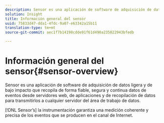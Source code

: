 ```yaml
---
description: Sensor es una aplicación de software de adquisición de datos ligera y de bajo impacto que recopila de forma fiable, segura y continua datos de eventos desde servidores web, de aplicaciones y de recopilación de datos para transmitirlos a cualquier servidor del área de trabajo de datos.
solution: Insight
title: Información general del sensor
uuid: 75833d47-dda1-4fdc-9a07-e63342a15b11
translation-type: tm+mt
source-git-commit: aec1f7b14198cdde91f61d490a235022943bfedb

---
```



# Información general del sensor{#sensor-overview}

Sensor es una aplicación de software de adquisición de datos ligera y de bajo impacto que recopila de forma fiable, segura y continua datos de eventos desde servidores web, de aplicaciones y de recopilación de datos para transmitirlos a cualquier servidor del área de trabajo de datos.

[!DNL Sensor’s] la instrumentación garantiza una medición coherente y precisa de los eventos que se producen en el canal de Internet.
